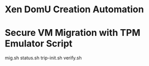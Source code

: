# Xen DomU Creation Automation

# Secure VM Migration with TPM Emulator Script
mig.sh
status.sh 
trip-init.sh
verify.sh
